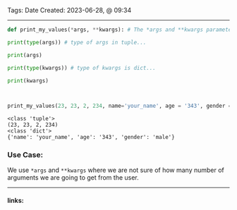 
Tags: 
Date Created:  2023-06-28, @ 09:34

------------------------------------------

```python
def print_my_values(*args, **kwargs): # The *args and **kwargs parameter allows us to pass any number of arguments to the function.

print(type(args)) # type of args in tuple...

print(args)

print(type(kwargs)) # type of kwargs is dict...

print(kwargs)

  

print_my_values(23, 23, 2, 234, name='your_name', age = '343', gender = 'male')
```

```Output:
<class 'tuple'> 
(23, 23, 2, 234) 
<class 'dict'> 
{'name': 'your_name', 'age': '343', 'gender': 'male'}
```

### Use Case: 
We use `*args` and `**kwargs` where we are not sure of how many number of arguments we are going to get from the user. 

---------------------
#### links:
